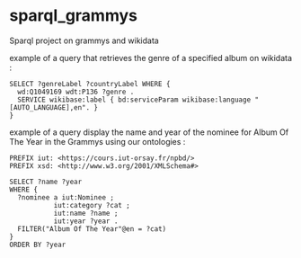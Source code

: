 # sparql_grammys
Sparql project on grammys and wikidata


example of a query that retrieves the genre of a specified album on wikidata :
```sparql
SELECT ?genreLabel ?countryLabel WHERE {
  wd:Q1049169 wdt:P136 ?genre .
  SERVICE wikibase:label { bd:serviceParam wikibase:language "[AUTO_LANGUAGE],en". }
}
```


example of a query display the name and year of the nominee for Album Of The Year in the Grammys using our ontologies :
```sparql
PREFIX iut: <https://cours.iut-orsay.fr/npbd/>
PREFIX xsd: <http://www.w3.org/2001/XMLSchema#>

SELECT ?name ?year
WHERE {
  ?nominee a iut:Nominee ;
    	   iut:category ?cat ; 
           iut:name ?name ;
           iut:year ?year .
  FILTER("Album Of The Year"@en = ?cat)
}
ORDER BY ?year
```
